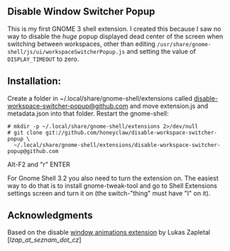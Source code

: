 ## Disable Window Switcher Popup

This is my first GNOME 3 shell extension. I created this because I saw no way to disable the *huge* popup displayed dead center of the screen when switching between workspaces, other than editing `/usr/share/gnome-shell/js/ui/workspaceSwitcherPopup.js` and setting the value of `DISPLAY_TIMEOUT` to zero.

## Installation:

Create a folder in ~/.local/share/gnome-shell/extensions called disable-workspace-switcher-popup@github.com and move extension.js and metadata.json into that folder. Restart the gnome-shell:

    # mkdir -p ~/.local/share/gnome-shell/extensions 2>/dev/null
    # git clone git://github.com/honeyclaw/disable-workspace-switcher-popup \
      ~/.local/share/gnome-shell/extensions/disable-workspace-switcher-popup@github.com

Alt-F2 and "r" ENTER

For Gnome Shell 3.2 you also need to turn the extension on. The easiest way to do that is to install gnome-tweak-tool and go to Shell Extensions settings screen and turn it on (the switch-"thing" must have "I" on it).

## Acknowledgments

Based on the disable [window animations extension](https://github.com/lzap/disable-window-animations) by Lukas Zapletal [_lzap_at_seznam_dot_cz_]
